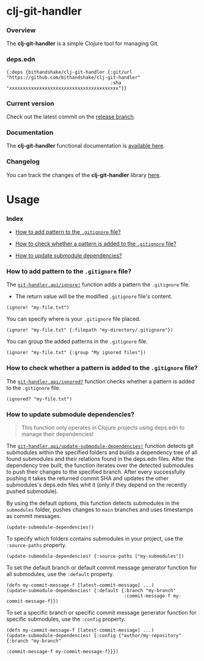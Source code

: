 
# clj-git-handler

### Overview

The <strong>clj-git-handler</strong> is a simple Clojure tool for managing Git.

### deps.edn

```
{:deps {bithandshake/clj-git-handler {:git/url "https://github.com/bithandshake/clj-git-handler"
                                      :sha     "xxxxxxxxxxxxxxxxxxxxxxxxxxxxxxxxxxxxxxxx"}}
```

### Current version

Check out the latest commit on the [release branch](https://github.com/bithandshake/clj-git-handler/tree/release).

### Documentation

The <strong>clj-git-handler</strong> functional documentation is [available here](documentation/COVER.md).

### Changelog

You can track the changes of the <strong>clj-git-handler</strong> library [here](CHANGES.md).

# Usage

### Index

- [How to add pattern to the `.gitignore` file?](#how-to-add-pattern-to-the-gitignore-file)

- [How to check whether a pattern is added to the `.gitignore` file?](#how-to-check-whether-a-pattern-is-added-to-the-gitignore-file)

- [How to update submodule dependencies?](#how-to-update-submodule-dependencies)

### How to add pattern to the `.gitignore` file?

The [`git-handler.api/ignore!`](documentation/clj/git/API.md/#ignore) function adds a pattern
the `.gitignore` file.

- The return value will be the modified `.gitignore` file's content.

```
(ignore! "my-file.txt")
```

You can specify where is your `.gitignore` file placed.

```
(ignore! "my-file.txt" {:filepath "my-directory/.gitignore"})
```

You can group the added patterns in the `.gitignore` file.

```
(ignore! "my-file.txt" {:group "My ignored files"})
```

### How to check whether a pattern is added to the `.gitignore` file?

The [`git-handler.api/ignored?`](documentation/clj/git/API.md/#ignored) function checks whether
a pattern is added to the `.gitignore` file.

```
(ignored? "my-file.txt")
```

### How to update submodule dependencies?

> This function only operates in Clojure projects using deps.edn to manage their dependencies!

The [`git-handler.api/update-submodule-dependencies!`](documentation/clj/git/API.md/#update-submodule-dependencies)
function detects git submodules within the specified folders and builds a dependency tree
of all found submodules and their relations found in the deps.edn files.
After the dependency tree built, the function iterates over the detected submodules
to push their changes to the specified branch. After every successfully pushing
it takes the returned commit SHA and updates the other submodules's deps.edn files
whit it (only if they depend on the recently pushed submodule).

By using the default options, this function detects submodules in the `submodules` folder,
pushes changes to `main` branches and uses timestamps as commit messages.

```
(update-submodule-dependencies!)
```

To specify which folders contains submodules in your project, use the `:source-paths`
property.

```
(update-submodule-dependencies! {:source-paths ["my-submodules"])
```

To set the default branch or default commit message generator function for all
submodules, use the `:default` property.

```
(defn my-commit-message-f [latest-commit-message] ...)
(update-submodule-dependencies! {:default {:branch "my-branch"
                                           :commit-message-f my-commit-message-f}})
```

To set a specific branch or specific commit message generator function for
specific submodules, use the `:config` property.

```
(defn my-commit-message-f [latest-commit-message] ...)
(update-submodule-dependencies! {:config {"author/my-repository" {:branch "my-branch"
                                                                  :commit-message-f my-commit-message-f}}})
```
